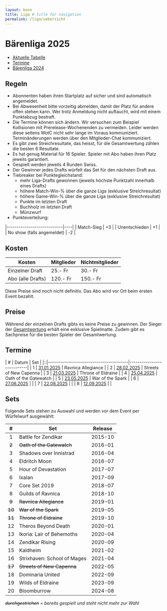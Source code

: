 ```yaml
---
layout: base
title: Liga # title for navigation
permalink: /liga/uebersicht
---
```


# Bärenliga 2025

- [Aktuelle Tabelle](/liga/2025/tabelle)
- [Termine](#termine)
- [Bärenliga 2024](/liga/2024)

## Regeln
- Abonnenten haben ihren Startplatz auf sicher und sind automatisch angemeldet.
- Bei Abwesenheit bitte vorzeitig abmelden, damit der Platz für andere offen stehen kann. Wer trotz Anmeldung nicht auftaucht, wird mit einem Punktabzug bestraft.
- Die Termine können sich ändern. Wir versuchen zum Beispiel Kollisionen mit Prerelease-Wochenenden zu vermeiden. Leider werden diese seitens WotC nicht sehr lange im Voraus kommuniziert. Terminänderungen werden über den Mitglieder-Chat kommuniziert.
- Es gibt zwei Streichresultate, das heisst, für die Gesamtwertung zählen die besten 6 Resultate.
- Es hat genug Material für 16 Spieler. Spieler mit Abo haben ihren Platz jeweils garantiert.
- Gespielt werden jeweils 4 Runden Swiss.
- Der Gewinner jedes Drafts würfelt das Set für den nächsten Draft aus.
- Tiebreaker bei Punktegleichstand:
  - mehr Liga-Drafts gewonnen (jeweils höchste Punktzahl innerhalb eines Drafts)
  - höhere Match-Win-% über die ganze Liga (exklusive Streichresultat)
  - höhere Game-Win-% über die ganze Liga (exklusive Streichresultat)
  - Punkte im letzten Draft
  - Buchholz im letzten Draft
  - Münzwurf
- Punkteverteilung:

|----------------------------|----|
| Match-Sieg                 | +3 |
| Unentschieden              | +1 |
| No show (falls angemeldet) | -2 |

## Kosten

| Kosten               | Mitglieder | Nichtmitglieder |
|----------------------|------------|-----------------|
| Einzelner Draft      | 25.- Fr    | 30.- Fr         |
| Abo (alle Drafts)    | 120.- Fr   | 150.- Fr        |

Diese Preise sind noch nicht definitiv. Das Abo wird vor Ort beim ersten Event bezahlt.

## Preise
Während der einzelnen Drafts gibts es keine Preise zu gewinnen.
Der Sieger der [Gesamtwertung](/liga/2025/tabelle) erhält eine exklusive Spielmatte.
Zudem gibt es Sachpreise für die besten Spieler der Gesamtwertung.

## Termine

| # | Datum                                 | Set                       |
|::|----------------------------------------|---------------------------|
| 1 | [31.01.2025](/event/2025-01-31-liga)  | Ravnica Allegiance        |
| 2 | [28.02.2025](/event/2025-02-28-liga)  | Streets of New Capenna    |
| 3 | [21.03.2025](/event/2025-03-21-liga)  | Throne of Eldraine        |
| 4 | [25.04.2025](/event/2025-04-25-liga)  | Oath of the Gatewatch     |
| 5 | [23.05.2025](/event/2025-05-23-liga)  | War of the Spark          |
| 6 | [27.06.2025](/event/2025-06-27-liga)  |   |
| 7 | [22.08.2025](/event/2025-08-22-liga)   |   |
| 8 | [12.09.2025](/event/2025-09-12-liga)  |   |


## Sets
Folgende Sets stehen zu Auswahl und werden vor dem Event per Würfelwurf ausgewählt:

|   #    | Set                         | Release  |
|:------:|-----------------------------|----------|
|   1    | Battle for Zendikar         | 2015-10  |
| ~~2~~  | ~~Oath of the Gatewatch~~   | 2016-01  |
|   3    | Shadows over Innistrad      | 2016-04  |
|   4    | Eldritch Moon               | 2016-07  |
|   5    | Hour of Devastation         | 2017-07  |
|   6    | Ixalan                      | 2017-09  |
|   7    | Core Set 2019               | 2018-07  |
|   8    | Guilds of Ravnica           | 2018-10  |
| ~~9~~  | ~~Ravnica Allegiance~~      | 2019-01  |
| ~~10~~ | ~~War of the Spark~~        | 2019-05  |
| ~~11~~ | ~~Throne of Eldraine~~      | 2019-10  |
|   12   | Theros Beyond Death         | 2020-01  |
|   13   | Ikoria: Lair of Behemoths   | 2020-04  |
|   14   | Zendikar Rising             | 2020-09  |
|   15   | Kaldheim                    | 2021-02  |
|   16   | Strixhaven: School of Mages | 2021-04  |
| ~~17~~ | ~~Streets of New Capenna~~  | 2022-05  |
|   18   | Dominaria United            | 2022-09  |
|   19   | Wilds of Eldraine           | 2023-09  |
|   20   | Bloomburrow                 | 2024-08  |


_~~durchgestrichen~~ = bereits gespielt und steht nicht mehr zur Wahl_
